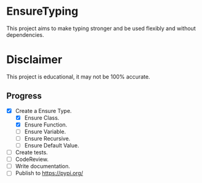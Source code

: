 # EnsureTyping

This project aims to make typing stronger and be used flexibly and without dependencies.

# Disclaimer

This project is educational, it may not be 100% accurate.

## Progress
- [X] Create a Ensure Type.
  - [X] Ensure Class.
  - [X] Ensure Function.
  - [ ] Ensure Variable.
  - [ ] Ensure Recursive.
  - [ ] Ensure Default Value.
- [ ] Create tests.
- [ ] CodeReview.
- [ ] Write documentation.
- [ ] Publish to https://pypi.org/
